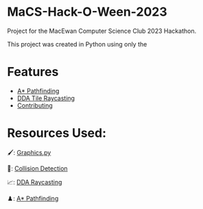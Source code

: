 # MaCS-Hack-O-Ween-2023
Project for the MacEwan Computer Science Club 2023 Hackathon.

This project was created in Python using only the 

 # Features
 
- [A* Pathfinding](#installation)
- [DDA Tile Raycasting](#usage)
- [Contributing](#contributing)
# Resources Used:

🖌️: [Graphics.py](https://mcsp.wartburg.edu/zelle/python/graphics.py)

🤯: [Collision Detection](https://github.com/fefong/markdown_readme/blob/master/markdown-extras.md#markdown---extras)

📈: [DDA Raycasting](https://til.zimventures.com/GameMaker/dda)

♟️: [A* Pathfinding](https://www.youtube.com/watch?v=-L-WgKMFuhE)
